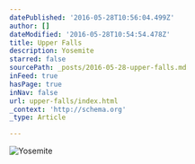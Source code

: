 ```yaml
---
datePublished: '2016-05-28T10:56:04.499Z'
author: []
dateModified: '2016-05-28T10:54:54.478Z'
title: Upper Falls
description: Yosemite
starred: false
sourcePath: _posts/2016-05-28-upper-falls.md
inFeed: true
hasPage: true
inNav: false
url: upper-falls/index.html
_context: 'http://schema.org'
_type: Article

---
```

![Yosemite](https://s3-us-west-2.amazonaws.com/the-grid-img/p/200a02332e8de8b5c9c1cc0e17d698df8837a1bf.jpg)